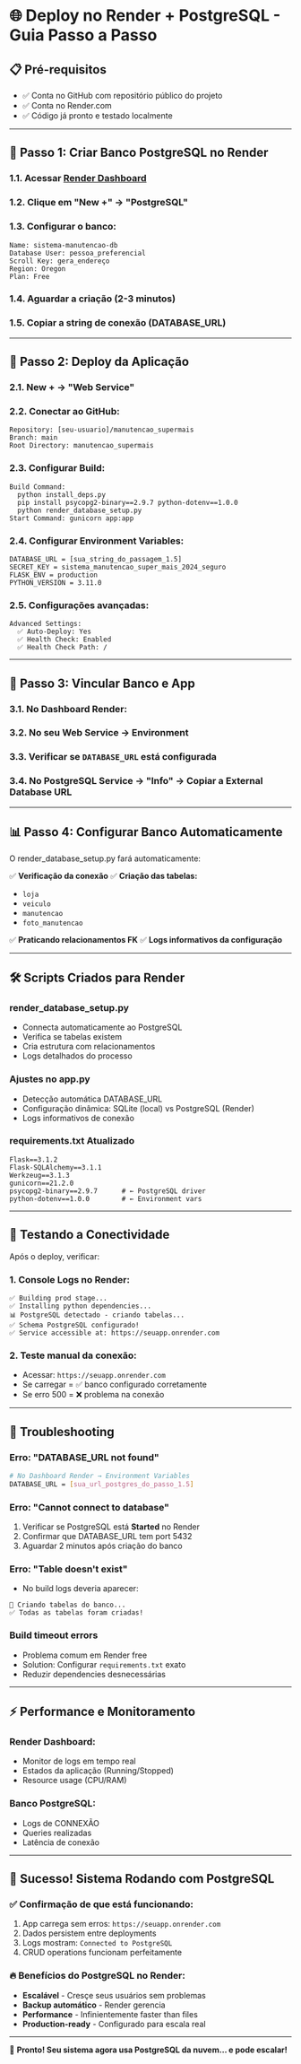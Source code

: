 # 🌐 Deploy no Render + PostgreSQL - Guia Passo a Passo

## 📋 **Pré-requisitos**
- ✅ Conta no GitHub com repositório público do projeto
- ✅ Conta no Render.com
- ✅ Código já pronto e testado localmente

---

## 🤖 **Passo 1: Criar Banco PostgreSQL no Render**

### **1.1.** Acessar [Render Dashboard](https://dashboard.render.com)
### **1.2.** Clique em **"New +"** → **"PostgreSQL"**
### **1.3.** Configurar o banco:
```
Name: sistema-manutencao-db
Database User: pessoa_preferencial
Scroll Key: gera_endereço
Region: Oregon
Plan: Free
```

### **1.4.** Aguardar a criação (2-3 minutos)
### **1.5.** **Copiar a string de conexão** (DATABASE_URL)

---

## 🚀 **Passo 2: Deploy da Aplicação**

### **2.1.** **New +** → **"Web Service"**
### **2.2.** Conectar ao GitHub:
```
Repository: [seu-usuario]/manutencao_supermais
Branch: main
Root Directory: manutencao_supermais
```

### **2.3.** Configurar Build:
```
Build Command: 
  python install_deps.py
  pip install psycopg2-binary==2.9.7 python-dotenv==1.0.0
  python render_database_setup.py
Start Command: gunicorn app:app
```

### **2.4.** Configurar Environment Variables:
```
DATABASE_URL = [sua_string_do_passagem_1.5]
SECRET_KEY = sistema_manutencao_super_mais_2024_seguro
FLASK_ENV = production
PYTHON_VERSION = 3.11.0
```

### **2.5.** Configurações avançadas:
```
Advanced Settings:
  ✅ Auto-Deploy: Yes
  ✅ Health Check: Enabled  
  ✅ Health Check Path: /
```

---

## 🔗 **Passo 3: Vincular Banco e App**

### **3.1.** No Dashboard Render:
### **3.2.** No seu Web Service → **Environment**
### **3.3.** Verificar se `DATABASE_URL` está configurada
### **3.4.** No PostgreSQL Service → **"Info"** → Copiar a **External Database URL**

---

## 📊 **Passo 4: Configurar Banco Automaticamente**

O render_database_setup.py fará automaticamente:

✅ **Verificação da conexão**
✅ **Criação das tabelas:**
   - `loja`
   - `veiculo` 
   - `manutencao`
   - `foto_manutencao`

✅ **Praticando relacionamentos FK**
✅ **Logs informativos da configuração**

---

## 🛠️ **Scripts Criados para Render**

### **render_database_setup.py**
- Connecta automaticamente ao PostgreSQL
- Verifica se tabelas existem
- Cria estrutura com relacionamentos
- Logs detalhados do processo

### **Ajustes no app.py**
- Detecção automática DATABASE_URL
- Configuração dinâmica: SQLite (local) vs PostgreSQL (Render)
- Logs informativos de conexão

### **requirements.txt Atualizado**
```
Flask==3.1.2
Flask-SQLAlchemy==3.1.1  
Werkzeug==3.1.3
gunicorn==21.2.0
psycopg2-binary==2.9.7      # ← PostgreSQL driver
python-dotenv==1.0.0        # ← Environment vars
```

---

## 🎯 **Testando a Conectividade**

Após o deploy, verificar:

### **1. Console Logs no Render:**
```
✅ Building prod stage...
✅ Installing python dependencies...
📊 PostgreSQL detectado - criando tabelas...
✅ Schema PostgreSQL configurado!
✅ Service accessible at: https://seuapp.onrender.com
```

### **2. Teste manual da conexão:**
- Acessar: `https://seuapp.onrender.com`
- Se carregar = ✅ banco configurado corretamente
- Se erro 500 = ❌ problema na conexão

---

## 🔧 **Troubleshooting**

### **Erro: "DATABASE_URL not found"**
```bash
# No Dashboard Render → Environment Variables
DATABASE_URL = [sua_url_postgres_do_passo_1.5]
```

### **Erro: "Cannot connect to database"**
1. Verificar se PostgreSQL está **Started** no Render
2. Confirmar que DATABASE_URL tem port 5432
3. Aguardar 2 minutos após criação do banco

### **Erro: "Table doesn't exist"**
- No build logs deveria aparecer:
```
📝 Criando tabelas do banco...
✅ Todas as tabelas foram criadas!
```

### **Build timeout errors**
- Problema comum em Render free
- Solution: Configurar `requirements.txt` exato
- Reduzir dependencies desnecessárias

---

## ⚡ **Performance e Monitoramento**

### **Render Dashboard:**
- Monitor de logs em tempo real
- Estados da aplicação (Running/Stopped)
- Resource usage (CPU/RAM)

### **Banco PostgreSQL:**
- Logs de CONNEXÃO
- Queries realizadas
- Latência de conexão

---

## 🎉 **Sucesso! Sistema Rodando com PostgreSQL**

### **✅ Confirmação de que está funcionando:**
1. App carrega sem erros: `https://seuapp.onrender.com`
2. Dados persistem entre deployments
3. Logs mostram: `Connected to PostgreSQL`
4. CRUD operations funcionam perfeitamente

### **🔥 Benefícios do PostgreSQL no Render:**
- **Escalável** - Cresçe seus usuários sem problemas
- **Backup automático** - Render gerencia
- **Performance** - Infinientemente faster than files
- **Production-ready** - Configurado para escala real

---

🚀 **Pronto! Seu sistema agora usa PostgreSQL da nuvem… e pode escalar!**
